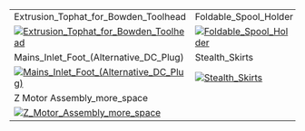 |  |  |  |
| ------------------------------------------------------ | ------------------------------------------------------ | ------------------------------------------------------ |
| Extrusion_Tophat_for_Bowden_Toolhead | Foldable_Spool_Holder | Klipper_Expander_Under_Skirts | 
| [![Extrusion_Tophat_for_Bowden_Toolhead](https://github.com/Driftrotor/Voron_V-SUB_0-70/assets/91290219/3284c9cd-681d-4e00-9bf0-96bf093fdf24)](https://github.com/Driftrotor/Voron_V-SUB_0-70/tree/main/MODS/Extrusion_Tophat_for_Bowden_Toolhead) | [![Foldable_Spool_Holder](https://github.com/Driftrotor/Voron_V-SUB_0-70/assets/91290219/fe6d8132-4330-400a-9f3a-7e55ed2c9fa4)](https://github.com/Driftrotor/Voron_V-SUB_0-70/tree/main/MODS/Foldable_Spool_Holder) | [![Klipper_Expander_Under_Skirts](https://github.com/Driftrotor/Voron_V-SUB_0-70/assets/91290219/022a1642-32e4-4aba-888d-dd38715d7f28)](https://github.com/Driftrotor/Voron_V-SUB_0-70/tree/main/MODS/Klipper_Expander_Under_Skirts) |
| Mains_Inlet_Foot_(Alternative_DC_Plug) | Stealth_Skirts | V0.2R1 Sub Zero Double Shear AB Motor Mounts |
| [![Mains_Inlet_Foot_(Alternative_DC_Plug)](https://github.com/Driftrotor/Voron_V-SUB_0-70/assets/91290219/e7227823-e520-4ba0-b0d0-ba8c8d8546ea)](https://github.com/Driftrotor/Voron_V-SUB_0-70/tree/main/MODS/Mains_Inlet_Foot_(Alternative_DC_Plug)) | [![Stealth_Skirts](https://github.com/Driftrotor/Voron_V-SUB_0-70/assets/91290219/af790987-7f46-46cf-8d77-5315eea8002e)](https://github.com/Driftrotor/Voron_V-SUB_0-70/tree/main/MODS/Stealth_Skirts) | [![V0_2R1_Sub_Zero_Double_Shear_AB_Motor_Mounts](https://github.com/Driftrotor/Voron_V-SUB_0-70/assets/91290219/d0dfb2ae-4976-4a14-89c3-2eaeb4a246de)](https://github.com/Driftrotor/Voron_V-SUB_0-70/tree/main/MODS/V0_2R1_Sub_Zero_Double_Shear_AB_Motor_Mounts) |
| Z Motor Assembly_more_space | | |
| [![Z_Motor_Assembly_more_space](https://github.com/Driftrotor/Voron_V-SUB_0-70/assets/91290219/0fce7037-684a-4299-b6c5-c561dcdaff74)](https://github.com/Driftrotor/Voron_V-SUB_0-70/tree/main/MODS/Z_Motor_Assembly_more_space) | | |


